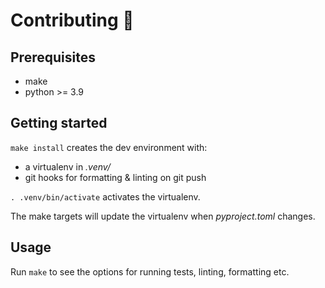 # Contributing 🌳

## Prerequisites

- make
- python >= 3.9

## Getting started

`make install` creates the dev environment with:

- a virtualenv in _.venv/_
- git hooks for formatting & linting on git push

`. .venv/bin/activate` activates the virtualenv.

The make targets will update the virtualenv when _pyproject.toml_ changes.

## Usage

Run `make` to see the options for running tests, linting, formatting etc.
